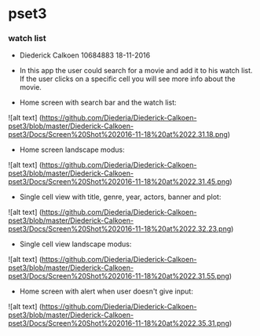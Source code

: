 # pset3 
### watch list

* Diederick Calkoen 
  10684883 
  18-11-2016

* In this app the user could search for a movie and add it to his watch list. If the user clicks on a specific cell you will see more info about the movie.

* Home screen with search bar and the watch list:

![alt text] (https://github.com/Diederia/Diederick-Calkoen-pset3/blob/master/Diederick-Calkoen-pset3/Docs/Screen%20Shot%202016-11-18%20at%2022.31.18.png)

* Home screen landscape modus:

![alt text] (https://github.com/Diederia/Diederick-Calkoen-pset3/blob/master/Diederick-Calkoen-pset3/Docs/Screen%20Shot%202016-11-18%20at%2022.31.45.png)

* Single cell view with title, genre, year, actors, banner and plot:

![alt text] (https://github.com/Diederia/Diederick-Calkoen-pset3/blob/master/Diederick-Calkoen-pset3/Docs/Screen%20Shot%202016-11-18%20at%2022.32.23.png)

* Single cell view landscape modus:

![alt text] (https://github.com/Diederia/Diederick-Calkoen-pset3/blob/master/Diederick-Calkoen-pset3/Docs/Screen%20Shot%202016-11-18%20at%2022.31.55.png)

* Home screen with alert when user doesn't give input:

![alt text] (https://github.com/Diederia/Diederick-Calkoen-pset3/blob/master/Diederick-Calkoen-pset3/Docs/Screen%20Shot%202016-11-18%20at%2022.35.31.png)
